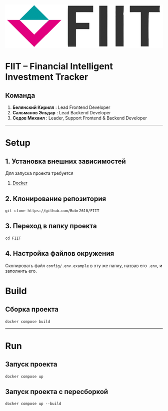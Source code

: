 ![alt text](frontend/img/whitelogo.png "FIIT")

# FIIT – Financial Intelligent Investment Tracker

## Команда
1. **Белянский Кирилл** : Lead Frontend Developer
2. **Сальманов Эльдар** : Lead Backend Developer
3. **Седов Михаил**     : Leader, Support Frontend & Backend Developer
---

# Setup

## 1. Установка внешних зависимостей

Для запуска проекта требуется
1. [Docker](https://www.docker.com/)

## 2. Клонирование репозитория
```shell
git clone https://github.com/Bobr2610/FIIT
```

## 3. Переход в папку проекта
```shell
cd FIIT
```

## 4. Настройка файлов окружения
Скопировать файл `config/.env.example` в эту же папку, назвав его `.env`, и заполнить его.

# Build

## Сборка проекта

```shell
docker compose build
```

---

# Run

## Запуск проекта

```shell
docker compose up
```

## Запуск проекта с пересборкой

```shell
docker compose up --build
```
